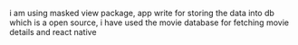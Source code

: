 i am using masked view package, app write for storing the data into db which is a open source, i have used the movie database for fetching movie details and react native